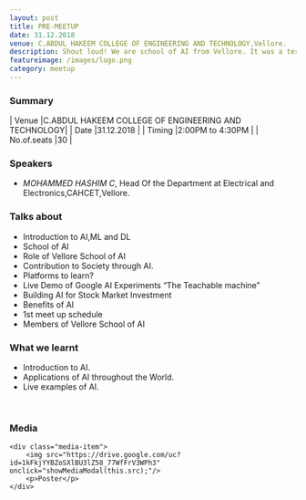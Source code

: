 ```yaml
---
layout: post
title: PRE-MEETUP
date: 31.12.2018   
venue: C.ABDUL HAKEEM COLLEGE OF ENGINEERING AND TECHNOLOGY,Vellore.
description: Shout loud! We are school of AI from Vellore. It was a terrific start for a community that has just started out. Expert speakers from different domains shared their experiences in AI.
featureimage: /images/logo.png
category: meetup
---
```


### Summary      
 
| Venue       |C.ABDUL HAKEEM COLLEGE OF ENGINEERING AND TECHNOLOGY|
| Date        |31.12.2018                                         |
| Timing      |2:00PM to 4:30PM                                   |
| No.of.seats |30                                                 |                             



### Speakers 


* *MOHAMMED HASHIM C*, Head Of the Department at Electrical and Electronics,CAHCET,Vellore.

### Talks about
* Introduction to AI,ML and DL
* School of AI
* Role of Vellore School of AI
* Contribution to Society through AI.
* Platforms to learn?
* Live Demo of Google AI Experiments “The Teachable machine” 
* Building AI for Stock Market Investment
* Benefits of AI
* 1st meet up schedule
* Members of  Vellore School of AI

### What we learnt
* Introduction to AI.
* Applications of AI throughout the World.
* Live examples of AI.


<br>

### Media

	<div class="media-item">
		<img src="https://drive.google.com/uc?id=1kFkjYYBZoSXlBU3lZ58_77WfFrV3WPh3" onclick="showMediaModal(this.src);"/>
		<p>Poster</p>
	</div>
